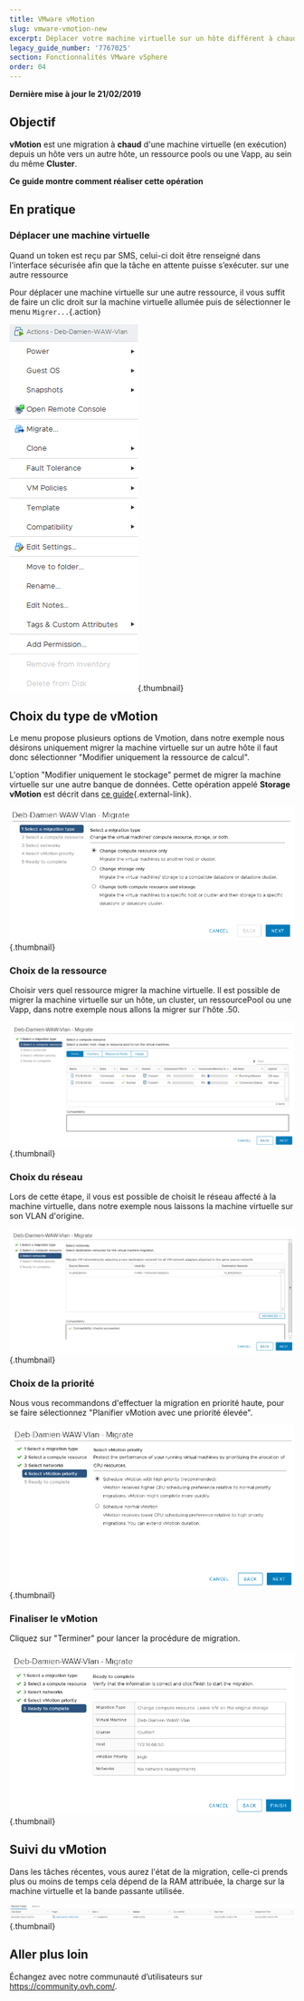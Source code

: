 ```yaml
---
title: VMware vMotion
slug: vmware-vmotion-new
excerpt: Déplacer votre machine virtuelle sur un hôte différent à chaud
legacy_guide_number: '7767025'
section: Fonctionnalités VMware vSphere
order: 04
---
```


**Dernière mise à jour le 21/02/2019**

## Objectif

**vMotion** est une migration à **chaud** d'une machine virtuelle (en exécution) depuis un hôte vers un autre hôte, un ressource pools ou une Vapp, au sein du même **Cluster**.

**Ce guide montre comment réaliser cette opération**

## En pratique

### Déplacer une machine virtuelle
Quand un token est reçu par SMS, celui-ci doit être renseigné dans l'interface sécurisée afin que la tâche en attente puisse s’exécuter.
sur une autre ressource

Pour déplacer une machine virtuelle sur une autre ressource, il vous suffit de faire un clic droit sur la machine virtuelle allumée puis de sélectionner le menu `Migrer...`{.action}

![](images/Vmotion1.png){.thumbnail}

## Choix du type de vMotion

Le menu propose plusieurs options de Vmotion, dans notre exemple nous désirons uniquement migrer la machine virtuelle sur un autre hôte il faut donc sélectionner "Modifier uniquement la ressource de calcul".

L'option "Modifier uniquement le stockage" permet de migrer la machine virtuelle sur une autre banque de données. Cette opération appelé **Storage vMotion** est décrit dans [ce guide](https://docs.ovh.com/fr/private-cloud/vmware-storage-vmotion-new/){.external-link}.

![](images/Vmotion2.png){.thumbnail}

### Choix de la ressource

Choisir vers quel ressource migrer la machine virtuelle. Il est possible de migrer la machine virtuelle sur un hôte, un cluster, un ressourcePool ou une Vapp, dans notre exemple nous allons la migrer sur l'hôte .50.

![](images/Vmotion3.png){.thumbnail}

### Choix du réseau

Lors de cette étape, il vous est possible de choisit le réseau affecté à la machine virtuelle, dans notre exemple nous laissons la machine virtuelle sur son VLAN d'origine.

![](images/Vmotion4.png){.thumbnail}

### Choix de la priorité

Nous vous recommandons d'effectuer la migration en priorité haute, pour se faire sélectionnez "Planifier vMotion avec une priorité élevée".

![](images/Vmotion5.png){.thumbnail}

### Finaliser le vMotion

Cliquez sur "Terminer" pour lancer la procédure de migration.

![](images/Vmotion6.png){.thumbnail}

## Suivi du vMotion

Dans les tâches récentes, vous aurez l'état de la migration, celle-ci prends plus ou moins de temps cela dépend de la RAM attribuée, la charge sur la machine virtuelle et la bande passante utilisée.

![](images/Vmotion7.png){.thumbnail}

## Aller plus loin

Échangez avec notre communauté d’utilisateurs sur <https://community.ovh.com/>.